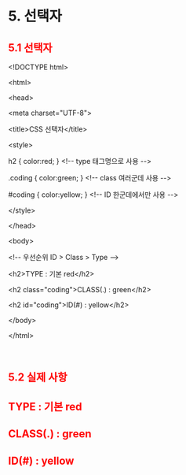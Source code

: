 # 5. 선택자

## 5.1 선택자

&lt;!DOCTYPE html&gt;

&lt;html&gt;

&lt;head&gt;

  &lt;meta charset="UTF-8"&gt;

  &lt;title&gt;CSS 선택자&lt;/title&gt;
  
  &lt;style&gt;

  h2 { color:red; }   &lt;!-- type  태그명으로 사용  --&gt;

  .coding { color:green; }  &lt;!-- class  여러군데 사용  --&gt;

  #coding { color:yellow; }  &lt;!-- ID 한군데에서만 사용 --&gt;

  &lt;/style&gt;
  
&lt;/head&gt;

&lt;body&gt;

&lt;!-- 우선순위  ID &gt; Class &gt; Type --&gt;

&lt;h2&gt;TYPE : 기본 red&lt;/h2&gt;

&lt;h2 class="coding"&gt;CLASS(.) : green&lt;/h2&gt;

&lt;h2 id="coding"&gt;ID(#) : yellow&lt;/h2&gt;

&lt;/body&gt;

&lt;/html&gt;



<br>

## 5.2 실제 사항

<!DOCTYPE html>
<html>
<head>
  <meta charset="UTF-8">
  <title>CSS 선택자</title>
  
  <style>
      h2 { color:red; }   <!-- type  태그명으로 사용  -->
      .coding { color:green; }  <!-- class  여러군데 사용  -->
      #coding { color:yellow; }  <!-- ID 한군데에서만 사용 -->
  </style>
  
</head>
<body>

<!-- 우선순위  ID > Class > Type -->
<h2>TYPE : 기본 red</h2>
<h2 class="coding">CLASS(.) : green</h2>
<h2 id="coding">ID(#) : yellow</h2>

</body>
</html>